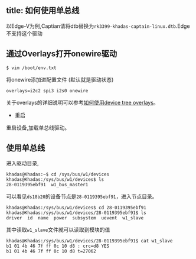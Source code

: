 title: 如何使用单总线
---

以Edge-V为例,Captian请将dtb替换为`rk3399-khadas-captain-linux.dtb`.Edge不支持这个驱动

## 通过Overlays打开onewire驱动

```shell
$ vim /boot/env.txt
```

将onewire添加进配置文件 (默认就是驱动状态)

```shell
overlays=i2c2 spi3 i2s0 onewire
```

关于overlays的详细说明可以参考[如何使用device tree overlays](/android/zh-cn/vim3/HowToUseDeviceTreeOverlay.html)。





* 重启

重启设备,加载单总线驱动。

## 使用单总线

进入驱动目录,

```shell
khadas@Khadas:~$ cd /sys/bus/w1/devices
khadas@Khadas:/sys/bus/w1/devices$ ls
28-0119395ebf91  w1_bus_master1
```
可以看见`ds18b20`的设备节点是`28-0119395ebf91`，进入节点目录。

```shell
khadas@Khadas:/sys/bus/w1/devices$ cd 28-0119395ebf91
khadas@Khadas:/sys/bus/w1/devices/28-0119395ebf91$ ls
driver  id  name  power  subsystem  uevent  w1_slave
```

其中读取`w1_slave`文件就可以读取到模块的值

```shell
khadas@Khadas:/sys/bus/w1/devices/28-0119395ebf91$ cat w1_slave 
b1 01 4b 46 7f ff 0c 10 d8 : crc=d8 YES
b1 01 4b 46 7f ff 0c 10 d8 t=27062
```

